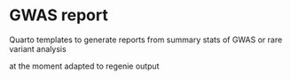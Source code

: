 # GWAS report

Quarto templates to generate reports from summary stats of GWAS or rare variant analysis

at the moment adapted to regenie output
